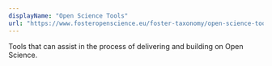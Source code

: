 ```yaml
---
displayName: "Open Science Tools"
url: "https://www.fosteropenscience.eu/foster-taxonomy/open-science-tools"
---
```


Tools that can assist in the process of delivering and building on Open Science.